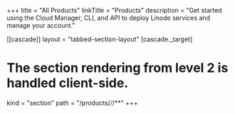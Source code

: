 +++
title = "All Products"
linkTitle = "Products"
description = "Get started using the Cloud Manager, CLI, and API to deploy Linode services and manage your account."

[[cascade]]
layout = "tabbed-section-layout"
[cascade._target]
# The section rendering from level 2 is handled client-side.
kind = "section"
path = "/products/*/*/**"
+++

 <!--more-->